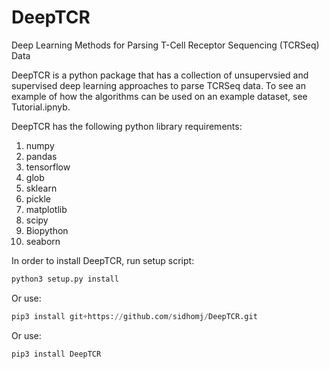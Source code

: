 # DeepTCR

Deep Learning Methods for Parsing T-Cell Receptor Sequencing (TCRSeq) Data

DeepTCR is a python package that has a collection of unsupervsied and supervised 
deep learning approaches to parse TCRSeq data. To see an example of how the algorithms can 
be used on an example dataset, see Tutorial.ipnyb. 

DeepTCR has the following python library requirements:
1. numpy
2. pandas
3. tensorflow
4. glob
5. sklearn
6. pickle
7. matplotlib
8. scipy
9. Biopython
10. seaborn


In order to install DeepTCR, run setup script:

```python
python3 setup.py install
```

Or use:

```python
pip3 install git+https://github.com/sidhomj/DeepTCR.git

```

Or use:

```python
pip3 install DeepTCR

```




